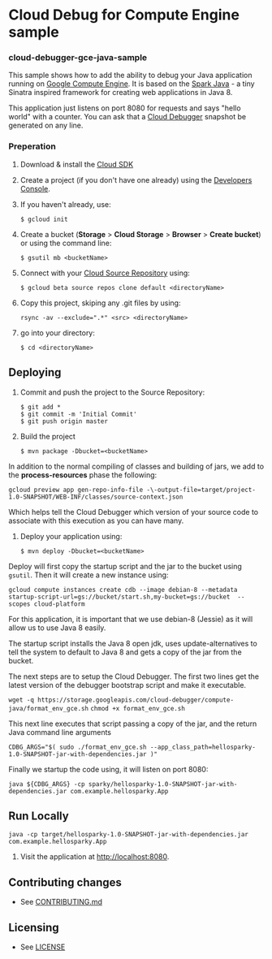 # Cloud Debug for Compute Engine sample
### cloud-debugger-gce-java-sample
This sample shows how to add the ability to debug your Java application running on [Google Compute Engine](https://cloud.google.com/compute/).  It is based on the [Spark Java](http://sparkjava.com/) - a tiny Sinatra inspired framework for creating web applications in Java 8.

This application just listens on port 8080 for requests and says "hello world" with a counter.  You can ask that a [Cloud Debugger](cloud.google.com/tools/cloud-debugger) snapshot be generated on any line.

### Preperation

1. Download & install the [Cloud SDK](https://cloud.google.com/sdk/)

1. Create a project (if you don't have one already) using the [Developers Console](https://cloud.google.com/console).
1. If you haven't already, use:

    `$ gcloud init`
    
1. Create a bucket (**Storage** > **Cloud Storage** > **Browser** > **Create bucket**)
or using the command line: 

    `$ gsutil mb <bucketName>`

1. Connect with your [Cloud Source Repository](https://cloud.google.com/tools/cloud-repositories/docs/) using:

    `$ gcloud beta source repos clone default <directoryName>`

1. Copy this project, skiping any .git files by using:

    `rsync -av --exclude=".*" <src> <directoryName>`
1. go into your directory: 

    `$ cd <directoryName>`

## Deploying

1. Commit and push the project to the Source Repository:

    `$ git add *`<br />
    `$ git commit -m 'Initial Commit'`<br />
    `$ git push origin master`
 
1. Build the project

    `$ mvn package -Dbucket=<bucketName>`

In addition to the normal compiling of classes and building of jars, we add to the **process-resources** phase the following:

`gcloud preview app gen-repo-info-file -\-output-file=target/project-1.0-SNAPSHOT/WEB-INF/classes/source-context.json`
    
Which helps tell the Cloud Debugger which version of your source code to associate with this execution as you can have many.

1. Deploy your application using:

    `$ mvn deploy -Dbucket=<bucketName>`

Deploy will first copy the startup script and the jar to the bucket using `gsutil`.  Then it will create a new instance using:

`gcloud compute instances create cdb --image debian-8 --metadata startup-script-url=gs://bucket/start.sh,my-bucket=gs://bucket  --scopes cloud-platform`

For this application, it is important that we use debian-8 (Jessie) as it will allow us to use Java 8 easily.

The startup script installs the Java 8 open jdk, uses update-alternatives to tell the system to default to Java 8 and gets a copy of the jar from the bucket.

The next steps are to setup the Cloud Debugger.  The first two lines get the latest version of the debugger bootstrap script and make it executable.

`wget -q https://storage.googleapis.com/cloud-debugger/compute-java/format_env_gce.sh`
`chmod +x format_env_gce.sh`

This next line executes that script passing a copy of the jar, and the return Java command line arguments

    CDBG_ARGS="$( sudo ./format_env_gce.sh --app_class_path=hellosparky-1.0-SNAPSHOT-jar-with-dependencies.jar )"

Finally we startup the code using, it will listen on port 8080:

    java ${CDBG_ARGS} -cp sparky/hellosparky-1.0-SNAPSHOT-jar-with-dependencies.jar com.example.hellosparky.App


## Run Locally

    java -cp target/hellosparky-1.0-SNAPSHOT-jar-with-dependencies.jar com.example.hellosparky.App

1. Visit the application at [http://localhost:8080](http://localhost:8080).

## Contributing changes

* See [CONTRIBUTING.md](CONTRIBUTING.md)

## Licensing

* See [LICENSE](LICENSE)
